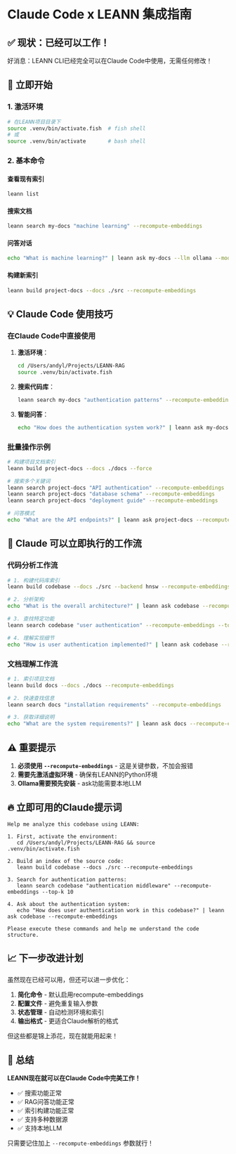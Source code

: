 # Claude Code x LEANN 集成指南

## ✅ 现状：已经可以工作！

好消息：LEANN CLI已经完全可以在Claude Code中使用，无需任何修改！

## 🚀 立即开始

### 1. 激活环境
```bash
# 在LEANN项目目录下
source .venv/bin/activate.fish  # fish shell
# 或
source .venv/bin/activate       # bash shell
```

### 2. 基本命令

#### 查看现有索引
```bash
leann list
```

#### 搜索文档
```bash
leann search my-docs "machine learning" --recompute-embeddings
```

#### 问答对话
```bash
echo "What is machine learning?" | leann ask my-docs --llm ollama --model qwen3:8b --recompute-embeddings
```

#### 构建新索引
```bash
leann build project-docs --docs ./src --recompute-embeddings
```

## 💡 Claude Code 使用技巧

### 在Claude Code中直接使用

1. **激活环境**：
   ```bash
   cd /Users/andyl/Projects/LEANN-RAG
   source .venv/bin/activate.fish
   ```

2. **搜索代码库**：
   ```bash
   leann search my-docs "authentication patterns" --recompute-embeddings --top-k 10
   ```

3. **智能问答**：
   ```bash
   echo "How does the authentication system work?" | leann ask my-docs --llm ollama --model qwen3:8b --recompute-embeddings
   ```

### 批量操作示例

```bash
# 构建项目文档索引
leann build project-docs --docs ./docs --force

# 搜索多个关键词
leann search project-docs "API authentication" --recompute-embeddings
leann search project-docs "database schema" --recompute-embeddings
leann search project-docs "deployment guide" --recompute-embeddings

# 问答模式
echo "What are the API endpoints?" | leann ask project-docs --recompute-embeddings
```

## 🎯 Claude 可以立即执行的工作流

### 代码分析工作流
```bash
# 1. 构建代码库索引
leann build codebase --docs ./src --backend hnsw --recompute-embeddings

# 2. 分析架构
echo "What is the overall architecture?" | leann ask codebase --recompute-embeddings

# 3. 查找特定功能
leann search codebase "user authentication" --recompute-embeddings --top-k 5

# 4. 理解实现细节
echo "How is user authentication implemented?" | leann ask codebase --recompute-embeddings
```

### 文档理解工作流
```bash
# 1. 索引项目文档
leann build docs --docs ./docs --recompute-embeddings

# 2. 快速查找信息
leann search docs "installation requirements" --recompute-embeddings

# 3. 获取详细说明
echo "What are the system requirements?" | leann ask docs --recompute-embeddings
```

## ⚠️ 重要提示

1. **必须使用 `--recompute-embeddings`** - 这是关键参数，不加会报错
2. **需要先激活虚拟环境** - 确保有LEANN的Python环境
3. **Ollama需要预先安装** - ask功能需要本地LLM

## 🔥 立即可用的Claude提示词

```
Help me analyze this codebase using LEANN:

1. First, activate the environment:
   cd /Users/andyl/Projects/LEANN-RAG && source .venv/bin/activate.fish

2. Build an index of the source code:
   leann build codebase --docs ./src --recompute-embeddings

3. Search for authentication patterns:
   leann search codebase "authentication middleware" --recompute-embeddings --top-k 10

4. Ask about the authentication system:
   echo "How does user authentication work in this codebase?" | leann ask codebase --recompute-embeddings

Please execute these commands and help me understand the code structure.
```

## 📈 下一步改进计划

虽然现在已经可以用，但还可以进一步优化：

1. **简化命令** - 默认启用recompute-embeddings
2. **配置文件** - 避免重复输入参数
3. **状态管理** - 自动检测环境和索引
4. **输出格式** - 更适合Claude解析的格式

但这些都是锦上添花，现在就能用起来！

## 🎉 总结

**LEANN现在就可以在Claude Code中完美工作！**

- ✅ 搜索功能正常
- ✅ RAG问答功能正常
- ✅ 索引构建功能正常
- ✅ 支持多种数据源
- ✅ 支持本地LLM

只需要记住加上 `--recompute-embeddings` 参数就行！
